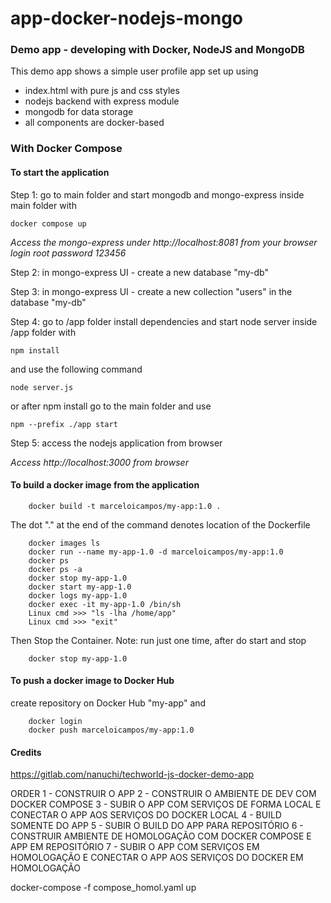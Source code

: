 # app-docker-nodejs-mongo

### Demo app - developing with Docker, NodeJS and MongoDB

This demo app shows a simple user profile app set up using

-   index.html with pure js and css styles
-   nodejs backend with express module
-   mongodb for data storage
-   all components are docker-based

### With Docker Compose

#### To start the application

Step 1: go to main folder and start mongodb and mongo-express inside main folder with

    docker compose up

_Access the mongo-express under http://localhost:8081 from your browser login root password 123456_

Step 2: in mongo-express UI - create a new database "my-db"

Step 3: in mongo-express UI - create a new collection "users" in the database "my-db"

Step 4: go to /app folder install dependencies and start node server inside /app folder with

    npm install

and use the following command

    node server.js

or after npm install go to the main folder and use

    npm --prefix ./app start

Step 5: access the nodejs application from browser

_Access http://localhost:3000 from browser_

#### To build a docker image from the application

    	docker build -t marceloicampos/my-app:1.0 .

The dot "." at the end of the command denotes location of the Dockerfile

    	docker images ls
    	docker run --name my-app-1.0 -d marceloicampos/my-app:1.0
    	docker ps
    	docker ps -a
    	docker stop my-app-1.0
    	docker start my-app-1.0
    	docker logs my-app-1.0
    	docker exec -it my-app-1.0 /bin/sh
    	Linux cmd >>> "ls -lha /home/app"
    	Linux cmd >>> "exit"

Then Stop the Container. Note: run just one time, after do start and stop

    	docker stop my-app-1.0

#### To push a docker image to Docker Hub

create repository on Docker Hub "my-app" and

    	docker login
    	docker push marceloicampos/my-app:1.0

#### Credits

https://gitlab.com/nanuchi/techworld-js-docker-demo-app

ORDER
1 - CONSTRUIR O APP
2 - CONSTRUIR O AMBIENTE DE DEV COM DOCKER COMPOSE
3 - SUBIR O APP COM SERVIÇOS DE FORMA LOCAL E CONECTAR O APP AOS SERVIÇOS DO DOCKER LOCAL
4 - BUILD SOMENTE DO APP
5 - SUBIR O BUILD DO APP PARA REPOSITÓRIO
6 - CONSTRUIR AMBIENTE DE HOMOLOGAÇÃO COM DOCKER COMPOSE E APP EM REPOSITÓRIO
7 - SUBIR O APP COM SERVIÇOS EM HOMOLOGAÇÃO E CONECTAR O APP AOS SERVIÇOS DO DOCKER EM HOMOLOGAÇÃO

docker-compose -f compose_homol.yaml up
